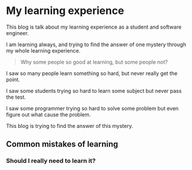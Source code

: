 # My learning experience

This blog is talk about my learning experience as a student and 
software engineer.

I am learning always, and trying to find the answer of 
one mystery through my whole learning experience. 

> Why some people so good at learning, but some people not?

I saw so many people learn something so hard, but never really 
get the point.

I saw some students trying so hard to learn some subject but 
never pass the test.

I saw some programmer trying so hard to solve some problem but 
even figure out what cause the problem.

This blog is trying to find the answer of this mystery.

## Common mistakes of learning

### Should I really need to learn it?
